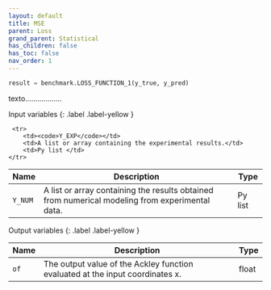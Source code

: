 ```yaml
---
layout: default
title: MSE
parent: Loss
grand_parent: Statistical
has_children: false
has_toc: false
nav_order: 1
---
```


<!--Don't delete ths script-->
<script src = "https://polyfill.io/v3/polyfill.min.js?features=es6"></script>
<script id = "MathJax-script" async src="https://cdn.jsdelivr.net/npm/mathjax@3/es5/tex-mml-chtml.js"></script>
<!--Don't delete ths script-->

```python
result = benchmark.LOSS_FUNCTION_1(y_true, y_pred)
```

<p align="justify">
texto..................
</p>

Input variables
{: .label .label-yellow }

<!--PAREI AQUI. COMO ADD DUAS LINHAS NA TABELA?-->
<table style = "width:100%">
    <thead>
      <tr>
        <th>Name</th>
        <th>Description</th>
        <th>Type</th>
      </tr>
    </thead>
    <tr>
        <td><code>Y_NUM</code></td>
        <td>A list or array containing the results obtained from numerical modeling from experimental data.</td>
        <td>Py list </td>
    </tr>
    
     <tr>
        <td><code>Y_EXP</code></td>
        <td>A list or array containing the experimental results.</td>
        <td>Py list </td>
    </tr>
</table>

Output variables
{: .label .label-yellow }

<table style = "width:100%">
    <thead>
      <tr>
        <th>Name</th>
        <th>Description</th>
        <th>Type</th>
      </tr>
    </thead>
    <tr>
        <td><code>of</code></td>
        <td>The output value of the Ackley function evaluated at the input coordinates x.</td>
        <td>float</td>
    </tr>
</table>
